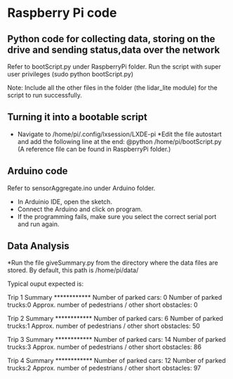 # Raspberry Pi code

## Python code for collecting data, storing on the drive and sending status,data over the network
Refer to bootScript.py under RaspberryPi folder.
Run the script with super user privileges (sudo python bootScript.py)

Note: Include all the other files in the folder (the lidar_lite module) for the script to run successfully.

## Turning it into a bootable script
* Navigate to /home/pi/.config/lxsession/LXDE-pi
*Edit the file autostart and add the following line at the end: @python  /home/pi/bootScript.py (A reference file can be found in RaspberryPi folder.)

## Arduino code
Refer to sensorAggregate.ino under Arduino folder.
* In Arduinio IDE, open the sketch.
* Connect the Arduino and click on program.
* If the programming fails, make sure you select the correct serial port and run again.


## Data Analysis

*Run the file giveSummary.py from the directory where the data files are stored. By default, this path is /home/pi/data/

Typical ouput expected is:

 Trip 1 Summary ************
Number of parked cars: 0
Number of parked trucks:0
Approx. number of pedestrians / other short obstacles: 0

 Trip 2 Summary ************
Number of parked cars: 6
Number of parked trucks:1
Approx. number of pedestrians / other short obstacles: 50

 Trip 3 Summary ************
Number of parked cars: 14
Number of parked trucks:3
Approx. number of pedestrians / other short obstacles: 86

 Trip 4 Summary ************
Number of parked cars: 12
Number of parked trucks:2
Approx. number of pedestrians / other short obstacles: 97